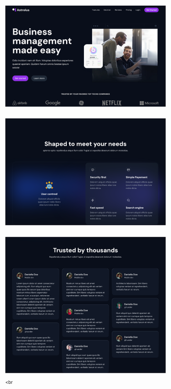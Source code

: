 ![Header](./assets/header-ss.png) <Br><br><br>
![body](./assets/body-ss.png) <Br><br><br>
![review](./assets/review-ss.png) <Br><br><br